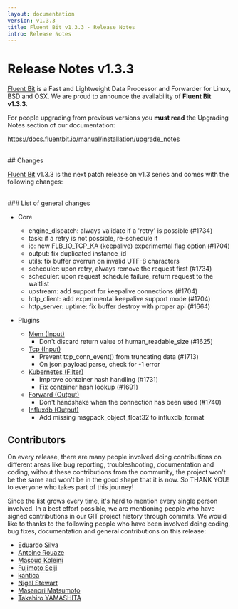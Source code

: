 ```yaml
---
layout: documentation
version: v1.3.3
title: Fluent Bit v1.3.3 - Release Notes
intro: Release Notes
---
```


# Release Notes v1.3.3

[Fluent Bit](http://fluentbit.io) is a Fast and Lightweight Data Processor and Forwarder for Linux, BSD and OSX. We are proud to announce the availability of __Fluent Bit v1.3.3__.

For people upgrading from previous versions you __must read__ the Upgrading Notes section of our documentation:

https://docs.fluentbit.io/manual/installation/upgrade_notes

<br>
## Changes

[Fluent Bit](https://fluentbit.io) v1.3.3 is the next patch release on v1.3 series and comes with the following changes:

<br>
### List of general changes

 - Core
   - engine_dispatch: always validate if a 'retry' is possible (#1734)
   - task: if a retry is not possible, re-schedule it
   - io: new FLB_IO_TCP_KA (keepalive) experimental flag option (#1704)
   - output: fix duplicated instance_id
   - utils: fix buffer overrun on invalid UTF-8 characters
   - scheduler: upon retry, always remove the request first (#1734)
   - scheduler: upon request schedule failure, return request to the waitlist
   - upstream: add support for keepalive connections (#1704)
   - http_client: add experimental keepalive support mode (#1704)
   - http_server: uptime: fix buffer destroy with proper api (#1664)

 - Plugins
   - [Mem (Input)](https://docs.fluentbit.io/manual/input/mem/)
      - Don't discard return value of human_readable_size (#1625)
   - [Tcp (Input)](https://docs.fluentbit.io/manual/input/tcp/)
      - Prevent tcp_conn_event() from truncating data (#1713)
      - On json payload parse, check for -1 error
   - [Kubernetes (Filter)](https://docs.fluentbit.io/manual/filter/kubernetes/)
      - Improve container hash handling (#1731)
      - Fix container hash lookup (#1691)
   - [Forward (Output)](https://docs.fluentbit.io/manual/output/forward/)
      - Don't handshake when the connection has been used (#1740)
   - [Influxdb (Output)](https://docs.fluentbit.io/manual/output/influxdb/)
      - Add missing msgpack_object_float32 to influxdb_format

## Contributors

On every release, there are many people involved doing contributions on different areas like bug reporting, troubleshooting, documentation and coding, without these contributions from the community, the project won't be the same and won't be in the good shape that it is now. So THANK YOU! to everyone who takes part of this journey!

Since the list grows every time, it's hard to mention every single person involved. In a best effort possible, we are mentioning people who have signed contributions in our GIT project history through commits. We would like to thanks to the following people who have been involved doing coding, bug fixes, documentation and general contributions on this release:

- [Eduardo Silva](https://github.com/edsiper)
- [Antoine Rouaze](https://github.com/Erouan50)
- [Masoud Koleini](https://github.com/koleini)
- [Fujimoto Seiji](https://github.com/fujimotos)
- [kantica](https://github.com/kantica)
- [Nigel Stewart](https://github.com/nigels-com)
- [Masanori Matsumoto](https://github.com/m15o)
- [Takahiro YAMASHITA](https://github.com/nokute78)
